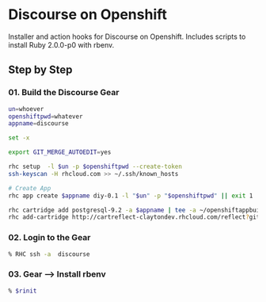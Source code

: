 # Discourse on Openshift

Installer and action hooks for Discourse on Openshift. Includes scripts to install Ruby 2.0.0-p0 with rbenv.

## Step by Step

### 01. Build the Discourse Gear

```bash
un=whoever
openshiftpwd=whatever
appname=discourse

set -x

export GIT_MERGE_AUTOEDIT=yes

rhc setup  -l $un -p $openshiftpwd --create-token
ssh-keyscan -H rhcloud.com >> ~/.ssh/known_hosts

# Create App
rhc app create $appname diy-0.1 -l "$un" -p "$openshiftpwd" || exit 1 | tee ~/openshiftappbuild.txt

rhc cartridge add postgresql-9.2 -a $appname | tee -a ~/openshiftappbuild.txt
rhc add-cartridge http://cartreflect-claytondev.rhcloud.com/reflect?github=smarterclayton/openshift-redis-cart -a $appname | tee -a ~/openshiftappbuild.txt

```

### 02. Login to the Gear

```bash
% RHC ssh -a  discourse
```

### 03. Gear --> Install rbenv
```bash
% $rinit
```

